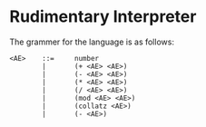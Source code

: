 # Rudimentary Interpreter

The grammer for the language is as follows:
```
<AE>	::=	 	number
 	 	|	 	(+ <AE> <AE>)
 	 	|	 	(- <AE> <AE>)
 	 	|	 	(* <AE> <AE>)
 	 	|	 	(/ <AE> <AE>)
        |       (mod <AE> <AE>)
        |       (collatz <AE>)
        |       (- <AE>)
```